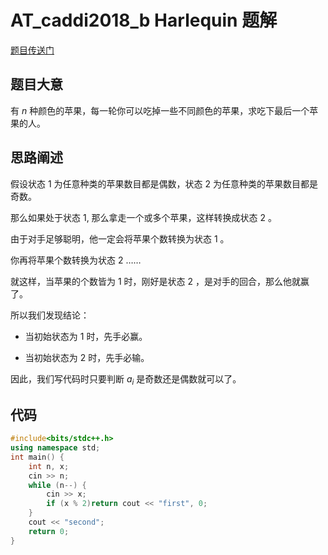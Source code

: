 # AT_caddi2018_b Harlequin 题解

[题目传送门](https://www.luogu.com.cn/problem/AT_caddi2018_b)

## 题目大意

有 $n$ 种颜色的苹果，每一轮你可以吃掉一些不同颜色的苹果，求吃下最后一个苹果的人。

## 思路阐述

假设状态 $1$ 为任意种类的苹果数目都是偶数，状态 $2$ 为任意种类的苹果数目都是奇数。

那么如果处于状态 $1$, 那么拿走一个或多个苹果，这样转换成状态 $2$ 。

由于对手足够聪明，他一定会将苹果个数转换为状态 $1$ 。

你再将苹果个数转换为状态 $2$ ……

就这样，当苹果的个数皆为 $1$ 时，刚好是状态 $2$ ，是对手的回合，那么他就赢了。

所以我们发现结论：

- 当初始状态为 $1$ 时，先手必赢。

- 当初始状态为 $2$ 时，先手必输。

因此，我们写代码时只要判断 $a_i$ 是奇数还是偶数就可以了。

## 代码

```cpp
#include<bits/stdc++.h>
using namespace std;
int main() {
	int n, x;
	cin >> n;
	while (n--) {
		cin >> x;
		if (x % 2)return cout << "first", 0;
	}
	cout << "second";
	return 0;
}

```

